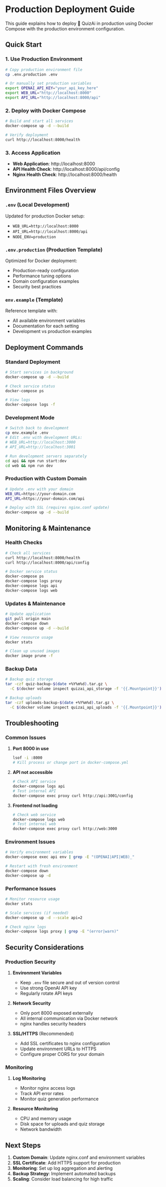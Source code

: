 # Production Deployment Guide

This guide explains how to deploy 🧠 QuizAi in production using Docker Compose with the production environment configuration.

## Quick Start

### 1. Use Production Environment
```bash
# Copy production environment file
cp .env.production .env

# Or manually set production variables
export OPENAI_API_KEY="your_api_key_here"
export WEB_URL="http://localhost:8000"
export API_URL="http://localhost:8000/api"
```

### 2. Deploy with Docker Compose
```bash
# Build and start all services
docker-compose up -d --build

# Verify deployment
curl http://localhost:8000/health
```

### 3. Access Application
- **Web Application**: http://localhost:8000
- **API Health Check**: http://localhost:8000/api/config
- **Nginx Health Check**: http://localhost:8000/health

## Environment Files Overview

### `.env` (Local Development)
Updated for production Docker setup:
- `WEB_URL=http://localhost:8000`
- `API_URL=http://localhost:8000/api`
- `NODE_ENV=production`

### `.env.production` (Production Template)
Optimized for Docker deployment:
- Production-ready configuration
- Performance tuning options
- Domain configuration examples
- Security best practices

### `env.example` (Template)
Reference template with:
- All available environment variables
- Documentation for each setting
- Development vs production examples

## Deployment Commands

### Standard Deployment
```bash
# Start services in background
docker-compose up -d --build

# Check service status
docker-compose ps

# View logs
docker-compose logs -f
```

### Development Mode
```bash
# Switch back to development
cp env.example .env
# Edit .env with development URLs:
# WEB_URL=http://localhost:3000
# API_URL=http://localhost:3001

# Run development servers separately
cd api && npm run start:dev
cd web && npm run dev
```

### Production with Custom Domain
```bash
# Update .env with your domain
WEB_URL=https://your-domain.com
API_URL=https://your-domain.com/api

# Deploy with SSL (requires nginx.conf update)
docker-compose up -d --build
```

## Monitoring & Maintenance

### Health Checks
```bash
# Check all services
curl http://localhost:8000/health
curl http://localhost:8000/api/config

# Docker service status
docker-compose ps
docker-compose logs proxy
docker-compose logs api
docker-compose logs web
```

### Updates & Maintenance
```bash
# Update application
git pull origin main
docker-compose down
docker-compose up -d --build

# View resource usage
docker stats

# Clean up unused images
docker image prune -f
```

### Backup Data
```bash
# Backup quiz storage
tar -czf quiz-backup-$(date +%Y%m%d).tar.gz \
  -C $(docker volume inspect quizai_api_storage -f '{{.Mountpoint}}') .

# Backup uploads
tar -czf uploads-backup-$(date +%Y%m%d).tar.gz \
  -C $(docker volume inspect quizai_api_uploads -f '{{.Mountpoint}}') .
```

## Troubleshooting

### Common Issues

1. **Port 8000 in use**
   ```bash
   lsof -i :8000
   # Kill process or change port in docker-compose.yml
   ```

2. **API not accessible**
   ```bash
   # Check API service
   docker-compose logs api
   # Test internal API
   docker-compose exec proxy curl http://api:3001/config
   ```

3. **Frontend not loading**
   ```bash
   # Check web service
   docker-compose logs web
   # Test internal web
   docker-compose exec proxy curl http://web:3000
   ```

### Environment Issues
```bash
# Verify environment variables
docker-compose exec api env | grep -E "(OPENAI|API|WEB)_"

# Restart with fresh environment
docker-compose down
docker-compose up -d
```

### Performance Issues
```bash
# Monitor resource usage
docker stats

# Scale services (if needed)
docker-compose up -d --scale api=2

# Check nginx logs
docker-compose logs proxy | grep -E "(error|warn)"
```

## Security Considerations

### Production Security
1. **Environment Variables**
   - Keep `.env` file secure and out of version control
   - Use strong OpenAI API key
   - Regularly rotate API keys

2. **Network Security**
   - Only port 8000 exposed externally
   - All internal communication via Docker network
   - nginx handles security headers

3. **SSL/HTTPS** (Recommended)
   - Add SSL certificates to nginx configuration
   - Update environment URLs to HTTPS
   - Configure proper CORS for your domain

### Monitoring
1. **Log Monitoring**
   - Monitor nginx access logs
   - Track API error rates
   - Monitor quiz generation performance

2. **Resource Monitoring**
   - CPU and memory usage
   - Disk space for uploads and quiz storage
   - Network bandwidth

## Next Steps

1. **Custom Domain**: Update nginx.conf and environment variables
2. **SSL Certificate**: Add HTTPS support for production
3. **Monitoring**: Set up log aggregation and alerting
4. **Backup Strategy**: Implement automated backups
5. **Scaling**: Consider load balancing for high traffic 